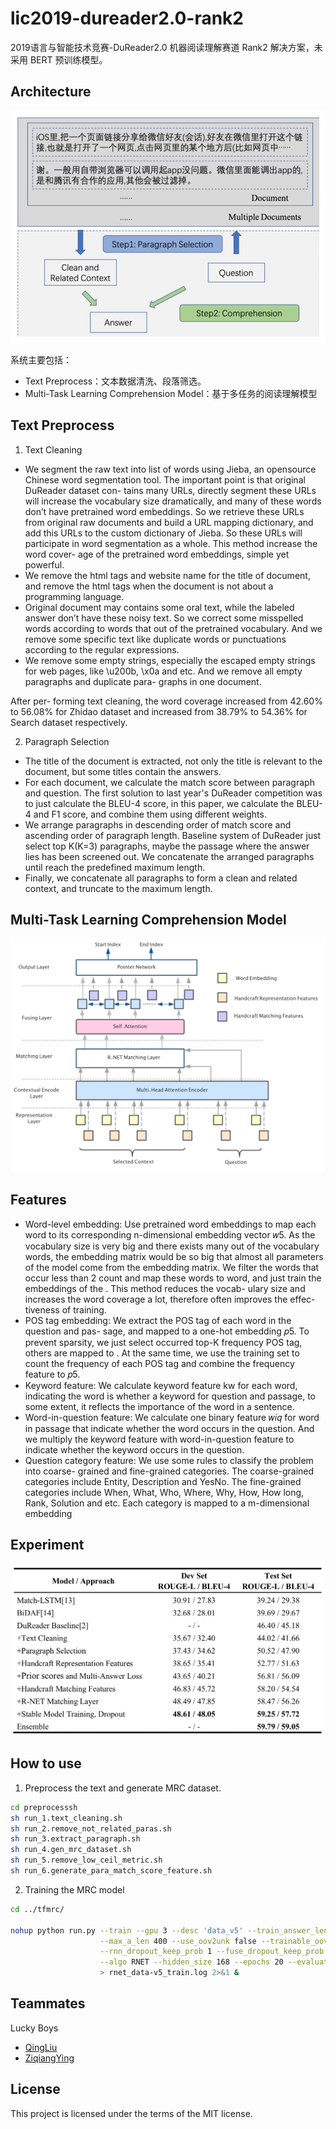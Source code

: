 # lic2019-dureader2.0-rank2
2019语言与智能技术竞赛-DuReader2.0 机器阅读理解赛道 Rank2 解决方案，未采用 BERT 预训练模型。

## Architecture
![](architecture.png)

系统主要包括：
- Text Preprocess：文本数据清洗、段落筛选。
- Multi-Task Learning Comprehension Model：基于多任务的阅读理解模型

## Text Preprocess
1. Text Cleaning
- We segment the raw text into list of words using Jieba, an opensource Chinese word segmentation tool. The important point is that original DuReader dataset con- tains many URLs, directly segment these URLs will increase the vocabulary size dramatically, and many of these words don’t have pretrained word embeddings. So we retrieve these URLs from original raw documents and build a URL mapping dictionary, and add this URLs to the custom dictionary of Jieba. So these URLs will participate in word segmentation as a whole. This method increase the word cover- age of the pretrained word embeddings, simple yet powerful.
- We remove the html tags and website name for the title of document, and remove the html tags when the document is not about a programming language.
- Original document may contains some oral text, while the labeled answer don’t have these noisy text. So we correct some misspelled words according to words that out of the pretrained vocabulary. And we remove some specific text like duplicate words or punctuations according to the regular expressions.
- We remove some empty strings, especially the escaped empty strings for web pages, like \u200b, \x0a and etc. And we remove all empty paragraphs and duplicate para- graphs in one document.

After per- forming text cleaning, the word coverage increased from 42.60% to 56.08% for Zhidao dataset and increased from 38.79% to 54.36% for Search dataset respectively.

2. Paragraph Selection
- The title of the document is extracted, not only the title is relevant to the document, but some titles contain the answers.
- For each document, we calculate the match score between paragraph and question. The first solution to last year's DuReader competition was to just calculate the BLEU-4 score, in this paper, we calculate the BLEU-4 and F1 score, and combine them using different weights.
- We arrange paragraphs in descending order of match score and ascending order of paragraph length. Baseline system of DuReader just select top K(K=3) paragraphs, maybe the passage where the answer lies has been screened out. We concatenate the arranged paragraphs until reach the predefined maximum length.
- Finally, we concatenate all paragraphs to form a clean and related context, and truncate to the maximum length.

## Multi-Task Learning Comprehension Model
![](mrc_model.png)

## Features
- Word-level embedding: Use pretrained word embeddings to map each word to its corresponding n-dimensional embedding vector 𝑤5. As the vocabulary size is very big and there exists many out of the vocabulary words, the embedding matrix would be so big that almost all parameters of the model come from the embedding matrix. We filter the words that occur less than 2 count and map these words to <UNK> word, and just train the embeddings of the <UNK>. This method reduces the vocab- ulary size and increases the word coverage a lot, therefore often improves the effec- tiveness of training.
- POS tag embedding: We extract the POS tag of each word in the question and pas- sage, and mapped to a one-hot embedding 𝑝5. To prevent sparsity, we just select occurred top-K frequency POS tag, others are mapped to <other>. At the same time, we use the training set to count the frequency of each POS tag and combine the frequency feature to 𝑝5.
- Keyword feature: We calculate keyword feature kw for each word, indicating the word is whether a keyword for question and passage, to some extent, it reflects the importance of the word in a sentence.
- Word-in-question feature: We calculate one binary feature 𝑤𝑖𝑞 for word in passage that indicate whether the word occurs in the question. And we multiply the keyword feature with word-in-question feature to indicate whether the keyword occurs in the question.
- Question category feature: We use some rules to classify the problem into coarse- grained and fine-grained categories. The coarse-grained categories include Entity, Description and YesNo. The fine-grained categories include When, What, Who, Where, Why, How, How long, Rank, Solution and etc. Each category is mapped to a m-dimensional embedding

## Experiment
![](experiment.png)

## How to use
1. Preprocess the text and generate MRC dataset.
```bash
cd preprocesssh 
sh run_1.text_cleaning.sh
sh run_2.remove_not_related_paras.sh
sh run_3.extract_paragraph.sh
sh run_4.gen_mrc_dataset.sh
sh run_5.remove_low_ceil_metric.sh
sh run_6.generate_para_match_score_feature.sh
```

2. Training the MRC model
```bash
cd ../tfmrc/

nohup python run.py --train --gpu 3 --desc 'data_v5' --train_answer_len_cut_bins 6 \
                    --max_a_len 400 --use_oov2unk false --trainable_oov_cnt_threshold 300 \
                    --rnn_dropout_keep_prob 1 --fuse_dropout_keep_prob 1 --weight_decay 0.00003 \
                    --algo RNET --hidden_size 168 --epochs 20 --evaluate_cnt_in_one_epoch 2 --batch_size 32 \
                    > rnet_data-v5_train.log 2>&1 &
```

## Teammates
Lucky Boys
- [QingLiu](https://github.com/SunnyMarkLiu)
- [ZiqiangYing](https://github.com/YingZiqiang)

## License
This project is licensed under the terms of the MIT license.
